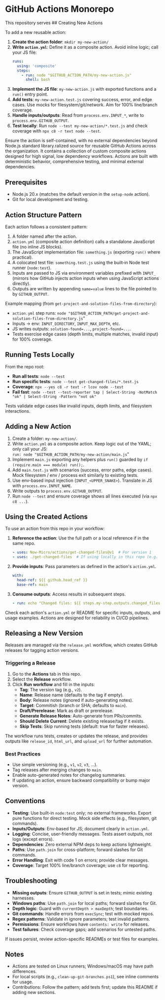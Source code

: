 # GitHub Actions Monorepo

This repository serves ## Creating New Actions

To add a new reusable action:

1. **Create the action folder**: `mkdir my-new-action/`
2. **Write `action.yml`**: Define it as a composite action. Avoid inline logic; call your JS file:
   ```yaml
   runs:
     using: 'composite'
     steps:
       - run: node "$GITHUB_ACTION_PATH/my-new-action.js"
         shell: bash
   ```
3. **Implement the JS file**: `my-new-action.js` with exported functions and a `run()` entry point.
4. **Add tests**: `my-new-action.test.js` covering success, error, and edge cases. Use mocks for filesystem/git/network. Aim for 100% line/branch coverage.
5. **Handle inputs/outputs**: Read from `process.env.INPUT_*`, write to `process.env.GITHUB_OUTPUT`.
6. **Test locally**: Run `node --test my-new-action/*.test.js` and check coverage with `npx c8 -r text node --test`.

Ensure the action is self-contained, with no external dependencies beyond Node.js standard library.ralized source for reusable GitHub Actions across the organization. It contains a collection of custom composite actions designed for high signal, low dependency workflows. Actions are built with deterministic behavior, comprehensive testing, and minimal external dependencies.

## Prerequisites

- Node.js 20.x (matches the default version in the `setup-node` action).
- Git for local development and testing.

## Action Structure Pattern
Each action follows a consistent pattern:

1. A folder named after the action.
2. `action.yml` (composite action definition) calls a standalone JavaScript file (no inline JS blocks).
3. The JavaScript implementation file: `something.js` (exporting `run()` where practical).
4. A colocated test file: `something.test.js` using the built‑in Node test runner (`node:test`).
5. Inputs are passed to JS via environment variables prefixed with `INPUT_` (mirrors how GitHub injects action inputs when using JavaScript actions directly).
6. Outputs are written by appending `name=value` lines to the file pointed to by `GITHUB_OUTPUT`.

Example mapping (from `get-project-and-solution-files-from-directory`):
- `action.yml` step runs: `node "$GITHUB_ACTION_PATH/get-project-and-solution-files-from-directory.js`"
- Inputs -> env: `INPUT_DIRECTORY`, `INPUT_MAX_DEPTH`, etc.
- JS writes outputs: `solution-found=...`, `project-found=...`.
- Tests exercise edge cases (depth limits, multiple matches, invalid input) for 100% coverage.

## Running Tests Locally

From the repo root:

- **Run all tests**: `node --test`
- **Run specific tests**: `node --test get-changed-files/*.test.js`
- **Coverage**: `npx --yes c8 -r text -r lcov node --test`
- **Fail fast**: `node --test --test-reporter tap | Select-String -NotMatch "ok" | Select-String -Pattern "not ok"`

Tests validate edge cases like invalid inputs, depth limits, and filesystem interactions.

## Adding a New Action
1. Create a folder: `my-new-action/`.
2. Write `action.yml` as a composite action. Keep logic out of the YAML; only call your JS:  
   `run: node "$GITHUB_ACTION_PATH/my-new-action/main.js`"
3. Implement `main.js` exporting any helpers plus `run()` guarded by `if (require.main === module) run();`.
4. Add `main.test.js` with scenarios (success, error paths, edge cases). Mock filesystem / env / process exit similarly to existing tests.
5. Use env-based input injection (`INPUT_<UPPER_SNAKE>`). Translate in JS with `process.env.INPUT_NAME`.
6. Write outputs to `process.env.GITHUB_OUTPUT`.
7. Run `node --test` and ensure coverage shows all lines executed (via `npx c8 ...`).

## Using the Created Actions

To use an action from this repo in your workflow:

1. **Reference the action**: Use the full path or a local reference if in the same repo.
   ```yaml
   - uses: Now-Micro/actions/get-changed-files@v1  # For version 1
   - uses: ./get-changed-files  # If using locally in this repo (e.g. in a demo file)
   ```
2. **Provide inputs**: Pass parameters as defined in the action's `action.yml`.
   ```yaml
   with:
     head-ref: ${{ github.head_ref }}
     base-ref: main
   ```
3. **Consume outputs**: Access results in subsequent steps.
   ```yaml
   - run: echo "Changed files: ${{ steps.my-step.outputs.changed_files }}"
   ```

Check each action's `action.yml` or README for specific inputs, outputs, and usage examples. Actions are designed for reliability in CI/CD pipelines.

## Releasing a New Version

Releases are managed via the `release.yml` workflow, which creates GitHub releases for tagging action versions.

### Triggering a Release

1. Go to the **Actions** tab in this repo.
2. Select the **Release** workflow.
3. Click **Run workflow** and fill in the inputs:
   - **Tag**: The version tag (e.g., `v2`).
   - **Name**: Release name (defaults to the tag if empty).
   - **Body**: Release notes (ignored if auto-generating notes).
   - **Target**: Commitish (branch or SHA; defaults to `main`).
   - **Draft/Prerelease**: Mark as draft or prerelease.
   - **Generate Release Notes**: Auto-generate from PRs/commits.
   - **Should Delete Current**: Delete existing release/tag if it exists.
   - **Skip Tests**: Skip running tests (default: true for faster releases).

The workflow runs tests, creates or updates the release, and provides outputs like `release_id`, `html_url`, and `upload_url` for further automation.

### Best Practices
- Use simple versioning (e.g., `v1`, `v2`, `v3`, ...).
- Tag releases after merging changes to `main`.
- Enable auto-generated notes for changelog summaries.
- If updating an action, ensure backward compatibility or bump major version.

## Conventions

- **Testing**: Use built-in `node:test` only; no external frameworks. Export pure functions for direct testing. Mock side effects (e.g., filesystem, git commands).
- **Inputs/Outputs**: Env-based for JS; document clearly in `action.yml`.
- **Logging**: Concise, user-friendly messages. Tests assert outputs, not logs (except errors).
- **Dependencies**: Zero external NPM deps to keep actions lightweight.
- **Paths**: Use `path.join` for cross-platform; forward slashes for Git commands.
- **Error Handling**: Exit with code 1 on errors; provide clear messages.
- **Coverage**: Target 100% line/branch coverage; use `c8` for reporting.

## Troubleshooting

- **Missing outputs**: Ensure `GITHUB_OUTPUT` is set in tests; mimic existing harnesses.
- **Windows paths**: Use `path.join` for local paths; forward slashes for Git.
- **Depth logic**: Guard with `currentDepth > maxDepth`; test boundaries.
- **Git commands**: Handle errors from `execSync`; test with mocked repos.
- **Regex patterns**: Validate in ignore parameters; test invalid patterns.
- **Permissions**: Ensure workflows have `contents: write` for releases.
- **Test failures**: Check coverage gaps; add scenarios for untested paths.

If issues persist, review action-specific READMEs or test files for examples.

## Notes

- Actions are tested on Linux runners; Windows/macOS may have path differences.
- For local scripts (e.g., `clean-up-git-branches.ps1`), see inline comments for usage.
- Contributions: Follow the pattern; add tests first; update this README if adding new sections.
